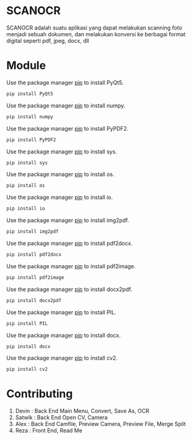 # SCANOCR

SCANOCR adalah suatu aplikasi yang dapat melakukan scanning foto menjadi sebuah dokumen, dan melakukan konversi ke berbagai format digital seperti pdf, jpeg, docx, dll


# Module
Use the package manager [pip](https://pip.pypa.io/en/stable/) to install PyQt5.
```bash
pip install PyQt5
```
Use the package manager [pip](https://pip.pypa.io/en/stable/) to install numpy.
```bash
pip install numpy
```
Use the package manager [pip](https://pip.pypa.io/en/stable/) to install PyPDF2.
```bash
pip install PyPDF2
```
Use the package manager [pip](https://pip.pypa.io/en/stable/) to install sys.
```bash
pip install sys
```
Use the package manager [pip](https://pip.pypa.io/en/stable/) to install os.
```bash
pip install os
```
Use the package manager [pip](https://pip.pypa.io/en/stable/) to install io.
```bash
pip install io
```
Use the package manager [pip](https://pip.pypa.io/en/stable/) to install img2pdf.
```bash
pip install img2pdf
```
Use the package manager [pip](https://pip.pypa.io/en/stable/) to install pdf2docx.
```bash
pip install pdf2docx
```
Use the package manager [pip](https://pip.pypa.io/en/stable/) to install pdf2image.
```bash
pip install pdf2image
```
Use the package manager [pip](https://pip.pypa.io/en/stable/) to install docx2pdf.
```bash
pip install docx2pdf
```
Use the package manager [pip](https://pip.pypa.io/en/stable/) to install PIL.
```bash
pip install PIL
```
Use the package manager [pip](https://pip.pypa.io/en/stable/) to install docx.
```bash
pip install docx
```
Use the package manager [pip](https://pip.pypa.io/en/stable/) to install cv2.
```bash
pip install cv2
```
# Contributing

1. Devin   : Back End Main Menu, Convert, Save As, OCR
2. Satwik  : Back End Open CV, Camera
3. Alex    : Back End Camfile, Preview Camera, Preview File, Merge Split
4. Reza    : Front End, Read Me
